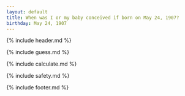 ```yaml
---
layout: default
title: When was I or my baby conceived if born on May 24, 1907?
birthday: May 24, 1907
---
```


{% include header.md %}

{% include guess.md %}

{% include calculate.md %}

{% include safety.md %}

{% include footer.md %}



